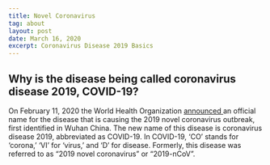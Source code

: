```yaml
---
title: Novel Coronavirus
tag: about
layout: post
date: March 16, 2020
excerpt: Coronavirus Disease 2019 Basics
---
```

<h2> Why is the disease being called coronavirus disease 2019, COVID-19?</h2>
On February 11, 2020 the World Health Organization <a href="https://twitter.com/DrTedros/status/1227297754499764230"> announced
</a> an official name for the disease that is causing the 2019 novel coronavirus outbreak, first identified in Wuhan China. 
The new name of this disease is coronavirus disease 2019, abbreviated as COVID-19. In COVID-19, ‘CO’ stands for ‘corona,’ ‘VI’ 
for ‘virus,’ and ‘D’ for disease. Formerly, this disease was referred to as “2019 novel coronavirus” or “2019-nCoV”.
